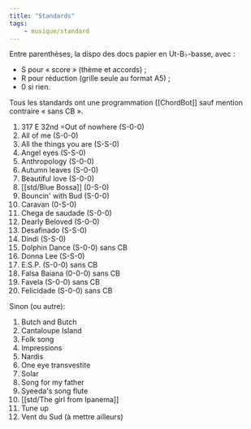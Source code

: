 ```yaml
---
title: "Standards"
tags:
    - musique/standard
---
```


Entre parenthèses, la dispo des docs papier en Ut-B♭-basse, avec :
- S pour « score » (thème et accords) ;
- R pour réduction (grille seule au format A5) ;
- 0 si rien.

Tous les standards ont une programmation [[ChordBot]] sauf mention contraire « sans CB ».

1. 317 E 32nd =Out of nowhere (S-0-0)
2. All of me (S-0-0)
3. All the things you are (S-S-0)
4. Angel eyes (S-S-0)
5. Anthropology (S-0-0)
6. Autumn leaves (S-0-0)
7. Beautiful love (S-0-0)
8. [[std/Blue Bossa]] (0-S-0)
9. Bouncin' with Bud (S-0-0)
10. Caravan (0-S-0)
11. Chega de saudade (S-0-0)
12. Dearly Beloved (S-0-0)
13. Desafinado (S-S-0)
14. Dindi (S-S-0)
15. Dolphin Dance (S-0-0) sans CB
16. Donna Lee (S-S-0)
17. E.S.P. (S-0-0) sans CB
18. Falsa Baiana (0-0-0) sans CB
19. Favela (S-0-0) sans CB
20. Felicidade (S-0-0) sans CB

Sinon (ou autre):

1. Butch and Butch
2. Cantaloupe Island
3. Folk song
4. Impressions
5. Nardis
6. One eye transvestite
7. Solar
8. Song for my father
9. Syeeda's song flute
10. [[std/The girl from Ipanema]]
11. Tune up
12. Vent du Sud (à mettre ailleurs)
